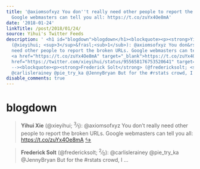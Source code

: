 ```yaml
---
title: '@axiomsofxyz You don''t really need other people to report the broken URLs.
  Google webmasters can tell you all: https://t.co/zuYx4Oe8mA'
date: '2018-01-24'
linkTitle: /post/2018/01/24/
source: Yihui's Twitter Feeds
description: ' <h1 id="blogdown">blogdown</h1><blockquote><p><strong>Yihui Xie</strong>
  (@xieyihui; <sup>3</sup>&frasl;<sub>1</sub>): @axiomsofxyz You don&rsquo;t really
  need other people to report the broken URLs. Google webmasters can tell you all:
  <a href="https://t.co/zuYx4Oe8mA" target="_blank">https://t.co/zuYx4Oe8mA</a> <a
  href="https://twitter.com/xieyihui/status/955658176753520641" target="_blank">&#8618;</a></p></blockquote><!--
  --><blockquote><p><strong>Frederick Solt</strong> (@fredericksolt; <sup>2</sup>&frasl;<sub>0</sub>):
  @carlislerainey @pie_try_ka @JennyBryan But for the #rstats crowd, I ...'
disable_comments: true
---
```

 <h1 id="blogdown">blogdown</h1><blockquote><p><strong>Yihui Xie</strong> (@xieyihui; <sup>3</sup>&frasl;<sub>1</sub>): @axiomsofxyz You don&rsquo;t really need other people to report the broken URLs. Google webmasters can tell you all: <a href="https://t.co/zuYx4Oe8mA" target="_blank">https://t.co/zuYx4Oe8mA</a> <a href="https://twitter.com/xieyihui/status/955658176753520641" target="_blank">&#8618;</a></p></blockquote><!-- --><blockquote><p><strong>Frederick Solt</strong> (@fredericksolt; <sup>2</sup>&frasl;<sub>0</sub>): @carlislerainey @pie_try_ka @JennyBryan But for the #rstats crowd, I ...